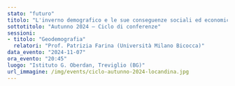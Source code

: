 ```yaml
---
stato: "futuro"
titolo: "L'inverno demografico e le sue conseguenze sociali ed economiche"
sottotitolo: "Autunno 2024 — Ciclo di conferenze"
sessioni:
- titolo: "Geodemografia"
  relatori: "Prof. Patrizia Farina (Università Milano Bicocca)"
data_evento: "2024-11-07"
ora_evento: "20:45"
luogo: "Istituto G. Oberdan, Treviglio (BG)"
url_immagine: /img/events/ciclo-autunno-2024-locandina.jpg
---
```

